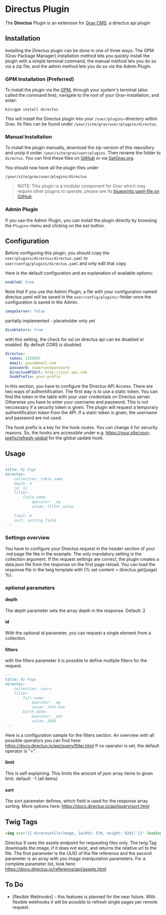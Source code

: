 # Directus Plugin

The **Directus** Plugin is an extension for [Grav CMS](http://github.com/getgrav/grav). a directus api plugin

## Installation

Installing the Directus plugin can be done in one of three ways: The GPM (Grav Package Manager) installation method lets you quickly install the plugin with a simple terminal command, the manual method lets you do so via a zip file, and the admin method lets you do so via the Admin Plugin.

### GPM Installation (Preferred)

To install the plugin via the [GPM](http://learn.getgrav.org/advanced/grav-gpm), through your system's terminal (also called the command line), navigate to the root of your Grav-installation, and enter:

    bin/gpm install directus

This will install the Directus plugin into your `/user/plugins`-directory within Grav. Its files can be found under `/your/site/grav/user/plugins/directus`.

### Manual Installation

To install the plugin manually, download the zip-version of this repository and unzip it under `/your/site/grav/user/plugins`. Then rename the folder to `directus`. You can find these files on [GitHub](https://github.com//grav-plugin-directus) or via [GetGrav.org](http://getgrav.org/downloads/plugins#extras).

You should now have all the plugin files under

    /your/site/grav/user/plugins/directus
	
> NOTE: This plugin is a modular component for Grav which may require other plugins to operate, please see its [blueprints.yaml-file on GitHub](https://github.com//grav-plugin-directus/blob/master/blueprints.yaml).

### Admin Plugin

If you use the Admin Plugin, you can install the plugin directly by browsing the `Plugins`-menu and clicking on the `Add` button.

## Configuration

Before configuring this plugin, you should copy the `user/plugins/directus/directus.yaml` to `user/config/plugins/directus.yaml` and only edit that copy.

Here is the default configuration and an explanation of available options:

```yaml
enabled: true
```
Note that if you use the Admin Plugin, a file with your configuration named directus.yaml will be saved in the `user/config/plugins/`-folder once the configuration is saved in the Admin.

```yaml
imageServer: false
```
partially implemented - placeholder only yet

```yaml
disableCors: true
```
with this setting, the check for ssl on directus api can be disabled or enabled. By default CORS is disabled.

```yaml
directus:
  token: 1234567
  email: your@email.com
  password: supersavepassword
  directusAPIUrl: http://your.api.com
  hookPrefix: your-prefix
```

In this section, you have to configure the Directus API Access. There are two ways of authentification. The first way is to use a static token. You can find the token in the table with your user credentials on Directus server. Otherwise you have to enter your username and password. This is not neccessary if a security token is given. The plugin will request a temporary authentification token from the API. If a static token is given, the username and password are not used.

The hook prefix is a key for the hook routes. You can change it for security reasons. So, the hooks are accessible under e.g. https://your.site/your-prefix/refresh-global for the global update hook. 
## Usage

```md
---
title: My Page
directus:
    collection: table_name
    depth: 4
    id: 12
    filter:
        field_name:
            operator: _eq
            value: filter_value
        ...
    limit: 6
    sort: sorting_field
---
```
### Settings overview
You have to configure your Directus request in the header section of your .md page file like in the example. The only mandatory setting is the collection argument. If the request settings are correct, the plugin creates a data.json file from the response on the first page reload. You can load the response file in the twig template with {% set content = directus.get(page) %}.

### optional parameters

#### depth
The depth parameter sets the array depth in the response. Default: 2

#### id
With the optional id parameter, you can request a single element from a collection.

#### filters
with the filters parameter it is possible to define multiple filters for the request.
```md
---
title: My Page
directus:
    collection: users
    filter:
        full_name:
            operator: _eq
            value: John Doe
        birth_date:
            operator: _not
            value: 1984
---
```
Here is a configuration sample for the filters section. An overview with all possible operators you can find here: https://docs.directus.io/api/query/filter.html
If no operator is set, the default operator is "=".

#### limit
This is self explaining. This limits the amount of json array items to given limit. default: -1 (all items) 

#### sort
The sort parameter defines, which field is used for the response array sorting. More options here: https://docs.directus.io/api/query/sort.html

## Twig Tags
```md
<img src="{{ directusFile(image, {width: 570, height: 620}) }}" loading="lazy" />
```
Directus 9 uses the assets endpoint for requesting files only. The twig Tag downloads the image, if it does not exist, and returns the relative url to the file. The first parameter is the UUID of the file reference and the second parameter is an array with you image manipulation parameters. For a complete parameter list, look here: https://docs.directus.io/reference/api/assets.html

## To Do

- [flexible Webhooks] - this features is planned for the near future. With flexible webhooks it will be possible to refresh single pages per remote request.

